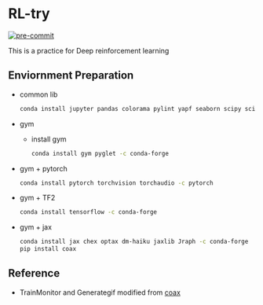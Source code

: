 # RL-try
[![pre-commit](https://img.shields.io/badge/pre--commit-enabled-brightgreen?logo=pre-commit&logoColor=white)](https://github.com/pre-commit/pre-commit)

This is a practice for Deep reinforcement learning
## Enviornment Preparation

- common lib

  ```bash
  conda install jupyter pandas colorama pylint yapf seaborn scipy scikit-learn tqdm tensorboardx tensorboard pillow -y -c conda-forge
  ```

- gym
  - install gym

    ```bash
    conda install gym pyglet -c conda-forge
    ```

- gym + pytorch

  ```bash
  conda install pytorch torchvision torchaudio -c pytorch
  ```

- gym + TF2

  ```bash
  conda install tensorflow -c conda-forge
  ```

- gym + jax

  ```bash
  conda install jax chex optax dm-haiku jaxlib Jraph -c conda-forge
  pip install coax
  ```


## Reference

- TrainMonitor and Generategif modified from [coax](https://github.com/coax-dev/coax)
